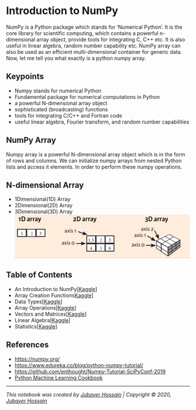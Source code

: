 # Introduction to NumPy

NumPy is a Python package which stands for ‘Numerical Python’. It is the core library for scientific computing, which contains a powerful n-dimensional array object, provide tools for integrating C, C++ etc. It is also useful in linear algebra, random number capability etc. NumPy array can also be used as an efficient multi-dimensional container for generic data. Now, let me tell you what exactly is a python numpy array.

## Keypoints
- Numpy stands for numerical Python
- Fundamental package for numerical computations in Python
- a powerful N-dimensional array object
- sophisticated (broadcasting) functions
- tools for integrating C/C++ and Fortran code
- useful linear algebra, Fourier transform, and random number capabilities

## NumPy Array
Numpy array is a powerful N-dimensional array object which is in the form of rows and columns. We can initialize numpy arrays from nested Python lists and access it elements. In order to perform these numpy operations.

## N-dimensional Array
- 1Dimensional(1D) Array
- 2Dimensional(2D) Array
- 3Dimensional(3D) Array
![NdArray](./img/arrays.png)



## Table of Contents
- An Introduction to NumPy[[Kaggle](https://www.kaggle.com/jhossain/an-introduction-to-numpy)]
- Array Creation Functions[Kaggle](https://www.kaggle.com/jhossain/introduction-to-numpy-array-creation-function)]
- Data Types[[Kaggle](#)]
- Array Operations[[Kaggle](https://www.kaggle.com/jhossain/introduction-to-numpy-array-operations)]
- Vectors and Matrices[[Kaggle](#)]
- Linear Algebra[[Kaggle](https://www.kaggle.com/jhossain/introduction-to-numpy-vectors-and-matrices)]
- Statistics[[Kaggle](#)]


## References
- https://numpy.org/
- https://www.edureka.co/blog/python-numpy-tutorial/
- https://github.com/enthought/Numpy-Tutorial-SciPyConf-2019
- [Python Machine Learning Cookbook](https://www.amazon.com/Python-Machine-Learning-Cookbook-Prateek/dp/1786464470)
<hr>

*This notebook was created by [Jubayer Hossain](https://jhossain.me/) | Copyright &copy; 2020, [Jubayer Hossain](https://jhossain.me/)*
